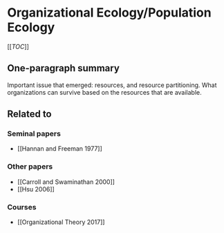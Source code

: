 # Organizational Ecology/Population Ecology

[[_TOC_]]

## One-paragraph summary
Important issue that emerged: resources, and resource partitioning. What organizations can survive based on the resources that are available.

## Related to

### Seminal papers
* [[Hannan and Freeman 1977]]

### Other papers
* [[Carroll and Swaminathan 2000]]
* [[Hsu 2006]]

### Courses
* [[Organizational Theory 2017]]